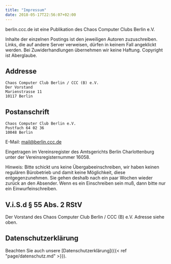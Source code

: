 ```yaml
---
title: "Impressum"
date: 2018-05-17T22:56:07+02:00
---
```


berlin.ccc.de ist eine Publikation des Chaos Computer Clubs Berlin e.V.

Inhalte der einzelnen Postings ist den jeweiligen Autoren zuzuschreiben. Links, die auf andere Server verweisen, dürfen in keinem Fall angeklickt werden. Bei Zuwiderhandlungen übernehmen wir keine Haftung. Copyright ist Aberglaube.

## Addresse

```
Chaos Computer Club Berlin / CCC (B) e.V.
Der Vorstand
Marienstrasse 11
10117 Berlin
```

## Postanschrift

```
Chaos Computer Club Berlin e.V.
Postfach 64 02 36
10048 Berlin
```

E-Mail: <mail@berlin.ccc.de>

Eingetragen im Vereinsregister des Amtsgerichts Berlin Charlottenburg unter der Vereinsregisternummer 16058.

Hinweis: Bitte schickt uns keine Übergabeeinschreiben, wir haben keinen regulären Bürobetrieb und damit keine Möglichkeit, diese entgegenzunehmen. Sie gehen deshalb nach ein paar Wochen wieder zurück an den Absender. Wenn es ein Einschreiben sein muß, dann bitte nur ein Einwurfeinschreiben.

## V.i.S.d § 55 Abs. 2 RStV

Der Vorstand des Chaos Computer Club Berlin / CCC (B) e.V. Adresse siehe oben.

## Datenschutzerklärung

Beachten Sie auch unsere [Datenschutzerklärung]({{< ref "page/datenschutz.md" >}}).

